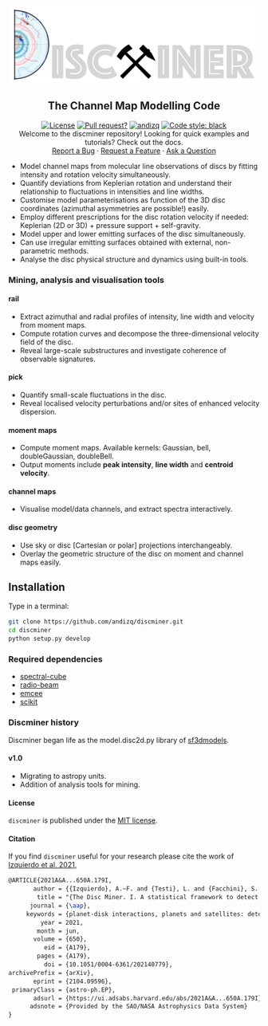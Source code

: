 <p align="center">
<img src="https://raw.githubusercontent.com/andizq/andizq.github.io/master/discminer/discminer_logo.jpeg" width="500" height="" ></p>

<h2 align="center">The Channel Map Modelling Code</h2>

<div align="center">
<a href="https://github.com/andizq/discminer/blob/main/LICENSE"><img alt="License" src="https://img.shields.io/badge/license-MIT-FEE440.svg?style=for-the-badge"></a>
<a href="https://github.com/andizq/discminer/pulls"><img alt="Pull request?" src="https://img.shields.io/badge/Become%20a-miner%20%e2%9a%92-00BBF9.svg?style=for-the-badge"></a>
<a href="https://github.com/andizq"><img alt="andizq" src="https://img.shields.io/badge/with%20%e2%99%a1%20by-andizq-ff1414.svg?style=for-the-badge"></a>
<a href="https://github.com/psf/black"><img alt="Code style: black" src="https://img.shields.io/badge/code%20style-black-000000.svg?style=for-the-badge"></a>
</div>


<div align="center">
  Welcome to the discminer repository! Looking for quick examples and tutorials? Check out the docs.
  <br />
  <a href="https://github.com/andizq/discminer/issues/new?assignees=&labels=bug&title=bug%3A+">Report a Bug</a>
  ·
  <a href="https://github.com/andizq/discminer/issues/new?assignees=&labels=enhancement&title=feature%3A+">Request a Feature</a>
  ·
  <a href="https://github.com/andizq/discminer/issues/new?assignees=&labels=question&title=question%3A+">Ask a Question</a>
</div>


- Model channel maps from molecular line observations of discs by fitting intensity and rotation velocity simultaneously.
- Quantify deviations from Keplerian rotation and understand their relationship to fluctuations in intensities and line widths.
- Customise model parameterisations as function of the 3D disc coordinates (azimuthal asymmetries are possible!) easily.
- Employ different prescriptions for the disc rotation velocity if needed: Keplerian (2D or 3D) + pressure support + self-gravity.
- Model upper and lower emitting surfaces of the disc simultaneously.
- Can use irregular emitting surfaces obtained with external, non-parametric methods.
- Analyse the disc physical structure and dynamics using built-in tools.


### Mining, analysis and visualisation tools

#### rail

- Extract azimuthal and radial profiles of intensity, line width and velocity from moment maps.
- Compute rotation curves and decompose the three-dimensional velocity field of the disc.
- Reveal large-scale substructures and investigate coherence of observable signatures.

#### pick

- Quantify small-scale fluctuations in the disc.
- Reveal localised velocity perturbations and/or sites of enhanced velocity dispersion.

#### moment maps

- Compute moment maps. Available kernels: Gaussian, bell, doubleGaussian, doubleBell.
- Output moments include **peak intensity**, **line width** and **centroid velocity**.

#### channel maps

- Visualise model/data channels, and extract spectra interactively.

#### disc geometry

- Use sky or disc [Cartesian or polar] projections interchangeably.
- Overlay the geometric structure of the disc on moment and channel maps easily. 


## Installation

Type in a terminal:

```bash
git clone https://github.com/andizq/discminer.git
cd discminer
python setup.py develop
```

### Required dependencies

- [spectral-cube](https://spectral-cube.readthedocs.io/en/latest/installing.html)
- [radio-beam](https://radio-beam.readthedocs.io/en/latest/install.html)
- [emcee](https://emcee.readthedocs.io/en/stable/user/install/)
- [scikit](https://scikit-image.org/docs/stable/install.html#install-via-pip)

### Discminer history

Discminer began life as the model.disc2d.py library of [sf3dmodels](https://github.com/andizq/sf3dmodels).

#### v1.0

- Migrating to astropy units.
- Addition of analysis tools for mining.

#### License

`discminer` is published under the [MIT license](https://github.com/andizq/discminer/blob/main/LICENSE).

#### Citation

If you find `discminer` useful for your research please cite the work of [Izquierdo et al. 2021](https://ui.adsabs.harvard.edu/abs/2021A%26A...650A.179I/abstract),

```latex
@ARTICLE{2021A&A...650A.179I,
       author = {{Izquierdo}, A.~F. and {Testi}, L. and {Facchini}, S. and {Rosotti}, G.~P. and {van Dishoeck}, E.~F.},
        title = "{The Disc Miner. I. A statistical framework to detect and quantify kinematical perturbations driven by young planets in discs}",
      journal = {\aap},
     keywords = {planet-disk interactions, planets and satellites: detection, protoplanetary disks, radiative transfer, Astrophysics - Earth and Planetary Astrophysics, Astrophysics - Solar and Stellar Astrophysics},
         year = 2021,
        month = jun,
       volume = {650},
          eid = {A179},
        pages = {A179},
          doi = {10.1051/0004-6361/202140779},
archivePrefix = {arXiv},
       eprint = {2104.09596},
 primaryClass = {astro-ph.EP},
       adsurl = {https://ui.adsabs.harvard.edu/abs/2021A&A...650A.179I},
      adsnote = {Provided by the SAO/NASA Astrophysics Data System}
}
```

